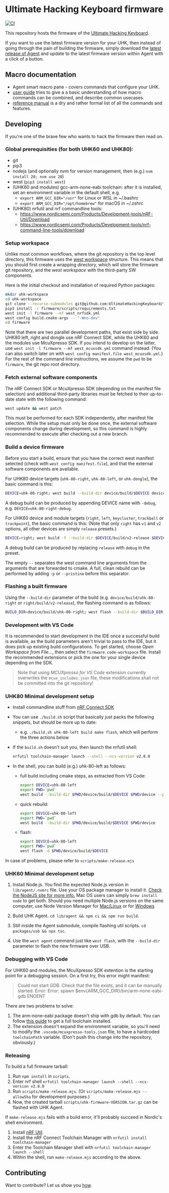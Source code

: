 # Ultimate Hacking Keyboard firmware

[![CI](https://github.com/UltimateHackingKeyboard/firmware/actions/workflows/ci.yml/badge.svg)](https://github.com/UltimateHackingKeyboard/firmware/actions/workflows/ci.yml)

This repository hosts the firmware of the [Ultimate Hacking Keyboard](https://ultimatehackingkeyboard.com/).

If you want to use the latest firmware version for your UHK, then instead of going through the pain of building the firmware, simply download the [latest release of Agent](https://github.com/UltimateHackingKeyboard/agent/releases/latest) and update to the latest firmware version within Agent with a click of a button.

## Macro documentation

- Agent smart macro pane - covers commands that configure your UHK. 
- [user guide](https://github.com/UltimateHackingKeyboard/firmware/blob/master/doc-dev/user-guide.md) tries to give a a basic understanding of how macro commands can be combined, and describe common usecases.
- [reference manual](https://github.com/UltimateHackingKeyboard/firmware/blob/master/doc-dev/reference-manual.md) is a dry and rather formal list of all the commands and features.

## Developing

If you're one of the brave few who wants to hack the firmware then read on.

### Global prerequisities (for both UHK60 and UHK80):

- git
- pip3
- nodejs (and optionally nvm for version management, then (e.g.) `nvm install 20; nvm use 20`)
- west (`pip3 install west`)
- (UHK60 and modules) gcc-arm-none-eabi toolchain:
  after it is installed, set an environment variable in the default shell, e.g.
  - `export ARM_GCC_DIR="/usr"` for Linux or WSL in ~/.bashrc
  - `export ARM_GCC_DIR="/opt/homebrew"` for macOS in ~/.zshrc
- (UHK80) nrfutil and nrf commandline tools:
  - https://www.nordicsemi.com/Products/Development-tools/nRF-Util/Download
  - https://www.nordicsemi.com/Products/Development-tools/nrf-command-line-tools/download

### Setup workspace

Unlike most common workflows, where the git repository is the top level directory,
this firmware uses the [west workspace](https://docs.zephyrproject.org/latest/develop/west/workspaces.html#t2-star-topology-application-is-the-manifest-repository) structure. This means that you should first
create a wrapping directory, which will store the firmware git repository, and the *west workspace*
with the third-party SW components.

Here is the initial checkout and installation of required Python packages:
```bash
mkdir uhk-workspace
cd uhk-workspace
git clone --recurse-submodules git@github.com:UltimateHackingKeyboard/firmware.git
pip3 install -r firmware/scripts/requirements.txt
west init -l firmware --mf west_nrfsdk.yml
west config build.cmake-args -- "-Wno-dev"
cd firmware
```
Note that there are two parallel development paths, that exist side by side.
UHK80 left, right and dongle use nRF Connect SDK, while the UHK60 and the modules use McuXpresso SDK.
If you intend to develop on the latter, use `west init -l firmware --mf west_mcuxsdk.yml` command instead.
(You can also switch later on with `west config manifest.file west_mcuxsdk.yml`.)
For the rest of the command line instructions, we assume the `pwd` to be `firmware`, the git repo root directory.

### Fetch external software components

The nRF Connect SDK or McuXpresso SDK (depending on the manifest file selection) and additional
third-party libraries must be fetched to their up-to-date state with the following command:
```bash
west update && west patch
```
This must be performed for each SDK independently, after manifest file selection.
While the setup must only be done once, the external software components change during development,
so this command is highly recommended to execute after checking out a new branch.

### Build a device firmware

Before you start a build, ensure that you have the correct west manifest selected (check with `west config manifest.file`),
and that the external software components are available.

For UHK80 device targets (`uhk-80-right`, `uhk-80-left`, or `uhk-dongle`), the basic command is this:
```bash
DEVICE=uhk-80-right; west build --build-dir device/build/$DEVICE device -- --preset $DEVICE
```
A debug build can be produced by appending DEVICE name with `-debug`, e.g. `DEVICE=uhk-80-right-debug`.

For UHK60 device and module targets (`right`, `left`, `keycluster`, `trackball` or `trackpoint`), the basic command is this:
(Note that only `right` has `v1` and `v2` options, all other devices are simply `release` presets.)
```bash
DEVICE=right; west build -f --build-dir $DEVICE/build/v2-release $DEVICE -- --preset v2-release
```
A debug build can be produced by replacing `release` with `debug` in the preset.

The empty `--` separates the west command line arguments from the arguments that are forwarded to cmake.
A full, clean rebuild can be performed by adding `-p` or `--pristine` before this separator.

### Flashing a built firmware

Using the `--build-dir` parameter of the build (e.g. `device/build/uhk-80-right` or `right/build/v2-release`),
the flashing command is as follows:
```bash
BUILD_DIR=device/build/uhk-80-right; west flash --build-dir $BUILD_DIR
```

### Development with VS Code

It is recommended to start development in the IDE once a successful build is available, as the build parameters
aren't trivial to pass to the IDE, but it does pick up existing build configurations.
To get started, choose *Open Workspace from File...*, then select the `firmware.code-workspace` file.
Install the recommended extensions or pick the one for your single device depending on the SDK.

> Note that using *MCUXpresso for VS Code* extension currently overwrites the `mcux_includes.json` file,
these modifications shall not be committed into the git repository!

### UHK80 Minimal development setup

- Install commandline stuff from [nRF Connect SDK](https://developer.nordicsemi.com/nRF_Connect_SDK/doc/latest/nrf/installation/install_ncs.html)
- You can use `./build.sh` script that basically just packs the following snippets, but should be more up to date:

    - e.g. `./build.sh uhk-80-left build make flash`, which will perform the three actions below

- If the `build.sh` doesn't suit you, then launch the nrfutil shell:
    ```bash
    nrfutil toolchain-manager launch --shell --ncs-version v2.8.0
    ```
- In the shell, you can build (e.g.) uhk-80-left as follows:

  - full build including cmake steps, as extracted from VS Code:
    ```bash
    export DEVICE=uhk-80-left
    export PWD=`pwd`
    west build --build-dir $PWD/device/build/$DEVICE $PWD/device --pristine -- --preset $DEVICE -DNCS_TOOLCHAIN_VERSION=NONE
    ```

  - quick rebuild:
    ```bash
    export DEVICE=uhk-80-left
    export PWD=`pwd`
    west build --build-dir $PWD/device/build/$DEVICE $PWD/device
    ```

  - flash:
    ```bash
    export DEVICE=uhk-80-left
    export PWD=`pwd`
    west flash -d $PWD/device/build/$DEVICE
    ```

In case of problems, please refer to `scripts/make-release.mjs`

### UHK60 Minimal development setup

1. Install Node.js. You find the expected Node.js version in `lib/agent/.nvmrc` file. Use your OS package manager to install it. [Check the NodeJS site for more info.](https://nodejs.org/en/download/package-manager/ "Installing Node.js via package manager") Mac OS users can simply `brew install node` to get both. Should you need multiple Node.js versions on the same computer, use Node Version Manager for [Mac/Linux](https://github.com/creationix/nvm) or for [Windows](https://github.com/coreybutler/nvm-windows)

2. Build UHK Agent. `cd lib/agent && npm ci && npm run build`.

3. Still inside the Agent submodule, compile flashing util scripts. `cd packages/usb && npx tsc`.

4. Use the `west agent` command just like `west flash`, with the `--build-dir` parameter
to flash the new firmware over USB.

### Debugging with VS Code

For UHK60 and modules, the McuXpresso SDK extention is the starting point for a debugging session.
On a first try, this error might manifest:

> Could not start GDB. Check that the file exists, and it can be manually started.
Error: Error: spawn $env{ARM_GCC_DIR}/bin/arm-none-eabi-gdb ENOENT

There are two problems to solve:
1. The arm-none-eabi package doesn't ship with gdb by default.
You can follow [this guide](https://interrupt.memfault.com/blog/installing-gdb#binaries-from-arm)
to get a full toolchain installed.
2. The extension doesn't expand the environment variable, so you'll need to modify the `.vscode/mcuxpresso-tools.json` file,
to have a hardcoded `toolchainPath` variable. (Don't push this change into the repository, obviously.)


### Releasing

To build a full firmware tarball:

1. Run `npm install` in `scripts`.
2. Enter nrf shell `nrfutil toolchain-manager launch --shell --ncs-version v2.8.0`
2. Run `scripts/make-release.mjs`. (Or `scripts/make-release.mjs --allowSha` for development purposes.)
3. Now, the created tarball `scripts/uhk-firmware-VERSION.tar.gz` can be flashed with UHK Agent.

If `make-release.mjs` fails with a build error, it'll probably succeed in Nordic's shell environment.

1. Install [nRF Util](https://www.nordicsemi.com/Products/Development-tools/nRF-Util).
2. Install the nRF Connect Toolchain Manager with `nrfutil install toolchain-manager`
3. Enter the Toolchain Manager shell with `nrfutil toolchain-manager launch --shell`
4. Within the shell, run `make-release.mjs` according to the above.

## Contributing

Want to contribute? Let us show you [how](/CONTRIBUTING.md).
